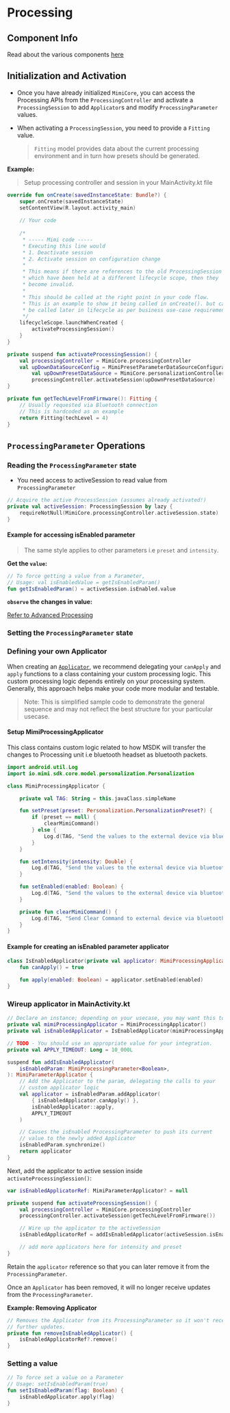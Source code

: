 # Processing

## Component Info

Read about the various components [here](https://mimihearingtechnologies.github.io/SDK-Android/latest/processing/)

## Initialization and Activation

- Once you have already initialized `MimiCore`, you can access the Processing APIs from the `ProcessingController` and activate a `ProcessingSession` to add `Applicator`s and modify `ProcessingParameter` values.

- When activating a `ProcessingSession`, you need to provide a `Fitting` value.

    > `Fitting` model provides data about the current processing environment and in turn how presets should be generated.

**Example:**
> Setup processing controller and session in your MainActivity.kt file

```kotlin
override fun onCreate(savedInstanceState: Bundle?) {
    super.onCreate(savedInstanceState)
    setContentView(R.layout.activity_main)
    
    // Your code
    
    /*
     * ----- Mimi code -----
     * Executing this line would
     * 1. Deactivate session
     * 2. Activate session on configuration change
     *
     * This means if there are references to the old ProcessingSession
     * which have been held at a different lifecycle scope, then they
     * become invalid.
     * 
     * This should be called at the right point in your code flow.
     * This is an example to show it being called in onCreate(). but can
     * be called later in lifecycle as per business use-case requirement
     */
    lifecycleScope.launchWhenCreated {
        activateProcessingSession()
    }
}

private suspend fun activateProcessingSession() {
    val processingController = MimiCore.processingController
    val upDownDataSourceConfig = MimiPresetParameterDataSourceConfiguration.UpDown(fitting = getTechLevelFromFirmware())
        val upDownPresetDataSource = MimiCore.personalizationController.createPresetParameterDataSource(upDownDataSourceConfig)
        processingController.activateSession(upDownPresetDataSource)
}

private fun getTechLevelFromFirmware(): Fitting {
    // Usually requested via Bluetooth connection
    // This is hardcoded as an example
    return Fitting(techLevel = 4)
}
```

## `ProcessingParameter` Operations

### Reading the `ProcessingParameter` state

- You need access to activeSession to read value from `ProcessingParameter`
  
```kotlin
// Acquire the active ProcessSession (assumes already activated!)
private val activeSession: ProcessingSession by lazy {
    requireNotNull(MimiCore.processingController.activeSession.state)
}
```

#### Example for accessing isEnabled parameter

> The same style applies to other parameters i.e `preset` and `intensity`.

**Get the `value`:**

```kotlin
// To force getting a value from a Parameter,
// Usage: val isEnabledValue = getIsEnabledParam()
fun getIsEnabledParam() = activeSession.isEnabled.value
```

**`observe` the changes in value:**

[Refer to Advanced Processing](advanced-processing.md)

### Setting the `ProcessingParameter` state

### Defining your own Applicator

When creating an [`Applicator`](https://mimihearingtechnologies.github.io/SDK-Android/latest/processing/#adding-an-applicator-to-a-processingparameter), we recommend delegating your `canApply` and `apply` functions to a class containing your custom processing logic. This custom processing logic depends entirely on your processing system. Generally, this approach helps make your code more modular and testable.

> Note: This is simplified sample code to demonstrate the general sequence and may not reflect the best structure for your particular usecase.

#### Setup MimiProcessingApplicator

This class contains custom logic related to how MSDK will transfer the changes to Processing unit i.e bluetooth headset as bluetooth packets.

```kotlin
import android.util.Log
import io.mimi.sdk.core.model.personalization.Personalization

class MimiProcessingApplicator {

    private val TAG: String = this.javaClass.simpleName

    fun setPreset(preset: Personalization.PersonalizationPreset?) {
        if (preset == null) {
            clearMimiCommand()
        } else {
            Log.d(TAG, "Send the values to the external device via bluetooth $preset")
        }
    }

    fun setIntensity(intensity: Double) {
        Log.d(TAG, "Send the values to the external device via bluetooth $intensity")
    }

    fun setEnabled(enabled: Boolean) {
        Log.d(TAG, "Send the values to the external device via bluetooth $enabled")
    }

    private fun clearMimiCommand() {
        Log.d(TAG, "Send Clear Command to external device via bluetooth")
    }
}
```

#### Example for creating an isEnabled parameter applicator

```kotlin
class IsEnabledApplicator(private val applicator: MimiProcessingApplicator) {
    fun canApply() = true

    fun apply(enabled: Boolean) = applicator.setEnabled(enabled)
}
```

### Wireup applicator in MainActivity.kt

```kotlin
// Declare an instance; depending on your usecase, you may want this to be a singleton.
private val mimiProcessingApplicator = MimiProcessingApplicator()
private val isEnabledApplicator = IsEnabledApplicator(mimiProcessingApplicator)

// TODO - You should use an appropriate value for your integration.
private val APPLY_TIMEOUT: Long = 10_000L

suspend fun addIsEnabledApplicator(
    isEnabledParam: MimiProcessingParameter<Boolean>,
): MimiParameterApplicator {
    // Add the Applicator to the param, delegating the calls to your
    // custom applicator logic
    val applicator = isEnabledParam.addApplicator(
        { isEnabledApplicator.canApply() },
        isEnabledApplicator::apply,
        APPLY_TIMEOUT
    )

    // Causes the isEnabled ProcessingParameter to push its current
    // value to the newly added Applicator
    isEnabledParam.synchronize()
    return applicator
}
```
Next, add the applicator to active session inside `activateProcessingSession()`:

```kotlin
var isEnabledApplicatorRef: MimiParameterApplicator? = null

private suspend fun activateProcessingSession() {
    val processingController = MimiCore.processingController
    processingController.activateSession(getTechLevelFromFirmware())

    // Wire up the applicator to the activeSession
    isEnabledApplicatorRef = addIsEnabledApplicator(activeSession.isEnabled)

    // add more applicators here for intensity and preset
}
```

Retain the `applicator` reference so that you can later remove it from the `ProcessingParameter`. 

Once an `Applicator` has been removed, it will no longer receive updates from the `ProcessingParameter`.

**Example: Removing Applicator**

```kotlin
// Removes the Applicator from its ProcessingParameter so it won't receive 
// further updates.
private fun removeIsEnabledApplicator() {
    isEnabledApplicatorRef?.remove()
}
```

### Setting a value

```kotlin
// To force set a value on a Parameter
// Usage: setIsEnabledParam(true)
fun setIsEnabledParam(flag: Boolean) {
    isEnabledApplicator.apply(flag)
}
```
